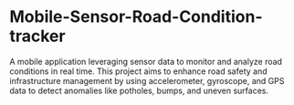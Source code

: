 # Mobile-Sensor-Road-Condition-tracker
A mobile application leveraging sensor data to monitor and analyze road conditions in real time. This project aims to enhance road safety and infrastructure management by using accelerometer, gyroscope, and GPS data to detect anomalies like potholes, bumps, and uneven surfaces.
